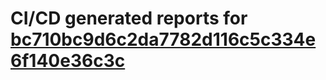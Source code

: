 # CI/CD generated reports for [bc710bc9d6c2da7782d116c5c334e6f140e36c3c](https://github.com/hydephp/develop/commit/bc710bc9d6c2da7782d116c5c334e6f140e36c3c)
